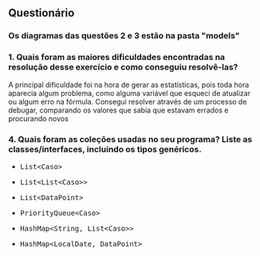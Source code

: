 <h2>Questionário</h2>

<h3>Os diagramas das questões 2 e 3 estão na pasta "models"</h3>

<h3>1. Quais foram as maiores dificuldades encontradas na resolução desse exercício e como conseguiu resolvê-las?</h3>
<p>A principal dificuldade foi na hora de gerar as estatísticas, pois toda hora aparecia algum problema, como alguma variável que esqueci de atualizar ou algum erro na fórmula. Consegui resolver através de um processo de debugar, comparando os valores que sabia que estavam errados e procurando novos</p>

<h3>4. Quais foram as coleções usadas no seu programa? Liste as classes/interfaces, incluindo os tipos genéricos.</h3>
<ul>
  <li><pre>List&lt;Caso&gt;</pre></li>
  <li><pre>List&lt;List&lt;Caso&gt&gt;</pre></li>
  <li><pre>List&lt;DataPoint&gt;</pre></li>
  <li><pre>PriorityQueue&lt;Caso&gt;</pre></li>
  <li><pre>HashMap&lt;String, List&lt;Caso&gt;&gt;</pre></li>
  <li><pre>HashMap&lt;LocalDate, DataPoint&gt;</pre></li>
</ul>
